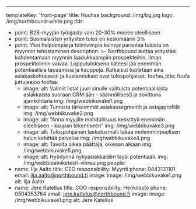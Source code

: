 ---
templateKey: 'front-page'
title: Huuhaa
background: /img/bg.jpg
logo: /img/northbound-white.png
tldr:
  - point: B2B-myyjän työajasta vain 20-30% menee oleelliseen
  - point: Suomalaisten yritysten tulos on keskimäärin 3%
  - point: Yksi helpoimpia ja toimivimpia keinoja parantaa tulosta on myynnin tehostaminen
description: >-
  Northbound auttaa yritystäsi kohdentamaan myynnin laadukkaampiin prospekteihin, ilman prospektoinnin vaivaa.
  Lopputuloksena käteesi jää enemmän potentiaalisia tapaamisia ja kauppoja.
  Ratkaisut tuotetaan aina asiakaskohtaisesti ja kustannukset ovat tulospohjaiset.
foofaa_title: fuufa juttujeejoo
foofaa:
    - image:
      alt: Valmiit listat juuri sinulle valituista potentiaalisista asiakkaista suoraan CRM:ään - säännöllisesti ja sovittuna ajankohtana
      img: /img/webbikuvake1.png
    - image:
      alt: Tunnista tärkeimmät asiakassegmentit ja ostajaprofiilit
      img: /img/webbikuvake2.png
    - image:
      alt: “Anna myyjille mahdollisuus keskittyä enemmän oleelliseen - kaupan tekemiseen”
      img: /img/webbikuvake3.png
    - image:
      alt: Tulospohjainen laskutusmalli takaa molemminpuolisen halun kehittää palvelua
      img: /img/webbikuvake4.png
    - image:
      alt: Tavoita oikea päättäjä, oikeaan aikaan
      img: /img/webbikuvake5.png
    - image:
      alt: Hyödynnä nykyasiakkaiden täysi potentiaali.
      img: /img/webbipainiketesti-vihrea.png
people:
  - name: Ilja Aalto
    title: CEO
    responsibility: Myynti
    phone: 0443131101
    email: ilja.aalto@northbound.fi
    image:
      image: /img/webbikuvake1.png
      alt: Ilja Aalto
  - name: Jere Katellus
    title: COO
    responsibility: Henkilöstö
    phone: 0504353764
    email: jere.kattelus@northbound.fi
    image:
      image: /img/webbikuvake1.png
      alt: Jere Katellus
